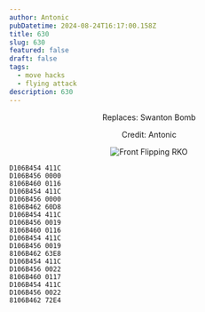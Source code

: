 ```yaml
---
author: Antonic
pubDatetime: 2024-08-24T16:17:00.158Z
title: 630
slug: 630
featured: false
draft: false
tags:
  - move hacks
  - flying attack
description: 630
---
```

<center>
Replaces: Swanton Bomb <p>
Credit: Antonic

![Front Flipping RKO](/assets/630.gif)
</center>

```text
D106B454 411C
D106B456 0000
8106B460 0116
D106B454 411C
D106B456 0000
8106B462 60D8
D106B454 411C
D106B456 0019
8106B460 0116
D106B454 411C
D106B456 0019
8106B462 63E8
D106B454 411C
D106B456 0022
8106B460 0117
D106B454 411C
D106B456 0022
8106B462 72E4
```
